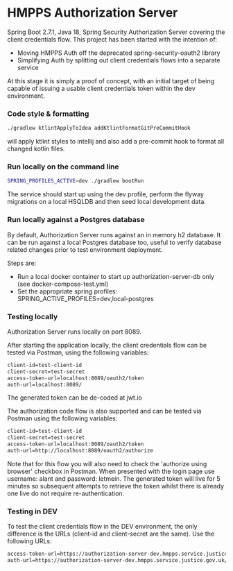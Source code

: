 # HMPPS Authorization Server

Spring Boot 2.7.1, Java 18, Spring Security Authorization Server covering the client credentials flow. This project has been started with the intention of:
- Moving HMPPS Auth off the deprecated spring-security-oauth2 library
- Simplifying Auth by splitting out client credentials flows into a separate service

At this stage it is simply a proof of concept, with an initial target of being capable of issuing a usable client credentials token within the dev environment.

### Code style & formatting
```bash
./gradlew ktlintApplyToIdea addKtlintFormatGitPreCommitHook
```
will apply ktlint styles to intellij and also add a pre-commit hook to format all changed kotlin files.

### Run locally on the command line
```bash
SPRING_PROFILES_ACTIVE=dev ./gradlew bootRun
```

The service should start up using the dev profile, perform the flyway migrations on a local HSQLDB and then seed local development data.

### Run locally against a Postgres database
By default, Authorization Server runs against an in memory h2 database.  It can be run against a local Postgres database too, useful
to verify database related changes prior to test environment deployment.

Steps are:

* Run a local docker container to start up authorization-server-db only (see docker-compose-test.yml)
* Set the appropriate spring profiles: SPRING_ACTIVE_PROFILES=dev,local-postgres

### Testing locally

Authorization Server runs locally on port 8089.

After starting the application locally, the client credentials flow can be tested via Postman, using the following variables:

```bash
client-id=test-client-id
client-secret=test-secret
access-token-url=localhost:8089/oauth2/token
auth-url=localhost:8089/
```

The generated token can be de-coded at jwt.io

The authorization code flow is also supported and can be tested via Postman using the following variables:

```bash
client-id=test-client-id
client-secret=test-secret
access-token-url=localhost:8089/oauth2/token
auth-url=http://localhost:8089/oauth2/authorize
```

Note that for this flow you will also need to check the 'authorize using browser' checkbox in Postman. When presented with the login page use username: alant and password: letmein.
The generated token will live for 5 minutes so subsequent attempts to retrieve the token whilst there is already one live do not require re-authentication.

### Testing in DEV

To test the client credentials flow in the DEV environment, the only difference is the URLs (client-id and client-secret are the same). Use the following URLs:

```bash
access-token-url=https://authorization-server-dev.hmpps.service.justice.gov.uk/oauth2/token
auth-url=https://authorization-server-dev.hmpps.service.justice.gov.uk/
```
